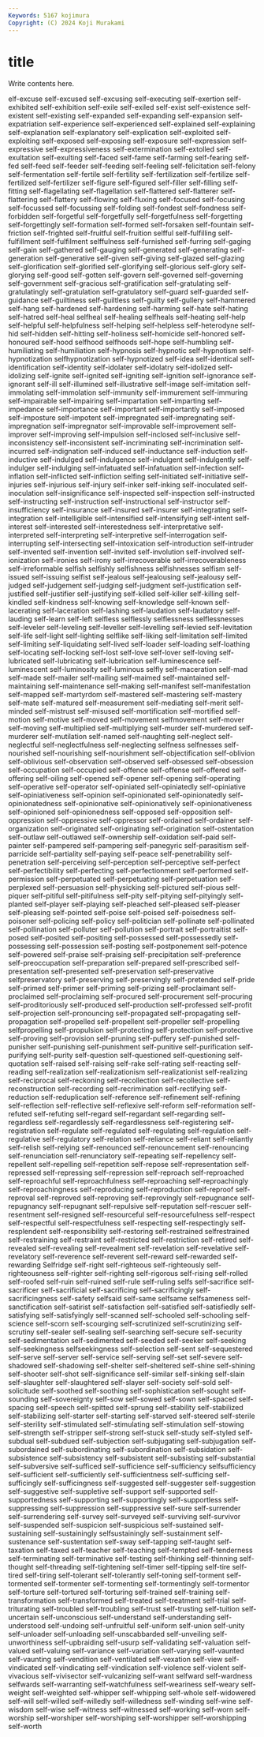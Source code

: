 ```yaml
---
Keywords: 5167 kojimura
Copyright: (C) 2024 Koji Murakami
---
```


# title

Write contents here.



elf-excuse self-excused self-excusing self-executing self-exertion self-exhibited
self-exhibition self-exile self-exiled self-exist self-existence self-existent self-existing self-expanded self-expanding self-expansion
self-expatriation self-experience self-experienced self-explained self-explaining self-explanation self-explanatory self-explication self-exploited self-exploiting
self-exposed self-exposing self-exposure self-expression self-expressive self-expressiveness self-extermination self-extolled self-exultation self-exulting
self-faced self-fame self-farming self-fearing self-fed self-feed self-feeder self-feeding self-feeling self-felicitation
self-felony self-fermentation self-fertile self-fertility self-fertilization self-fertilize self-fertilized self-fertilizer self-figure self-figured
self-filler self-filling self-fitting self-flagellating self-flagellation self-flattered self-flatterer self-flattering self-flattery self-flowing
self-fluxing self-focused self-focusing self-focussed self-focussing self-folding self-fondest self-fondness self-forbidden self-forgetful
self-forgetfully self-forgetfulness self-forgetting self-forgettingly self-formation self-formed self-forsaken self-fountain self-friction self-frighted
self-fruitful self-fruition selfful self-fulfilling self-fulfillment self-fulfilment selffulness self-furnished self-furring self-gaging
self-gain self-gathered self-gauging self-generated self-generating self-generation self-generative self-given self-giving self-glazed
self-glazing self-glorification self-glorified self-glorifying self-glorious self-glory self-glorying self-good self-gotten self-govern
self-governed self-governing self-government self-gracious self-gratification self-gratulating self-gratulatingly self-gratulation self-gratulatory self-guard
self-guarded self-guidance self-guiltiness self-guiltless self-guilty self-gullery self-hammered self-hang self-hardened self-hardening
self-harming self-hate self-hating self-hatred self-heal selfheal self-healing selfheals self-heating self-help
self-helpful self-helpfulness self-helping self-helpless self-heterodyne self-hid self-hidden self-hitting self-holiness self-homicide
self-honored self-honoured self-hood selfhood selfhoods self-hope self-humbling self-humiliating self-humiliation self-hypnosis
self-hypnotic self-hypnotism self-hypnotization selfhypnotization self-hypnotized self-idea self-identical self-identification self-identity self-idolater
self-idolatry self-idolized self-idolizing self-ignite self-ignited self-igniting self-ignition self-ignorance self-ignorant self-ill
self-illumined self-illustrative self-image self-imitation self-immolating self-immolation self-immunity self-immurement self-immuring self-impairable
self-impairing self-impartation self-imparting self-impedance self-importance self-important self-importantly self-imposed self-imposture self-impotent
self-impregnated self-impregnating self-impregnation self-impregnator self-improvable self-improvement self-improver self-improving self-impulsion self-inclosed
self-inclusive self-inconsistency self-inconsistent self-incriminating self-incrimination self-incurred self-indignation self-induced self-inductance self-induction
self-inductive self-indulged self-indulgence self-indulgent self-indulgently self-indulger self-indulging self-infatuated self-infatuation self-infection
self-inflation self-inflicted self-infliction selfing self-initiated self-initiative self-injuries self-injurious self-injury self-inker
self-inking self-inoculated self-inoculation self-insignificance self-inspected self-inspection self-instructed self-instructing self-instruction self-instructional
self-instructor self-insufficiency self-insurance self-insured self-insurer self-integrating self-integration self-intelligible self-intensified self-intensifying
self-intent self-interest self-interested self-interestedness self-interpretative self-interpreted self-interpreting self-interpretive self-interrogation self-interrupting
self-intersecting self-intoxication self-introduction self-intruder self-invented self-invention self-invited self-involution self-involved self-ionization
self-ironies self-irony self-irrecoverable self-irrecoverableness self-irreformable selfish selfishly selfishness selfishnesses selfism
self-issued self-issuing selfist self-jealous self-jealousing self-jealousy self-judged self-judgement self-judging self-judgment
self-justification self-justified self-justifier self-justifying self-killed self-killer self-killing self-kindled self-kindness self-knowing
self-knowledge self-known self-lacerating self-laceration self-lashing self-laudation self-laudatory self-lauding self-learn self-left
selfless selflessly selflessness selflessnesses self-leveler self-leveling self-leveller self-levelling self-levied self-levitation
self-life self-light self-lighting selflike self-liking self-limitation self-limited self-limiting self-liquidating self-lived
self-loader self-loading self-loathing self-locating self-locking self-lost self-love self-lover self-loving self-lubricated
self-lubricating self-lubrication self-luminescence self-luminescent self-luminosity self-luminous selfly self-maceration self-mad self-made
self-mailer self-mailing self-maimed self-maintained self-maintaining self-maintenance self-making self-manifest self-manifestation self-mapped
self-martyrdom self-mastered self-mastering self-mastery self-mate self-matured self-measurement self-mediating self-merit self-minded
self-mistrust self-misused self-mortification self-mortified self-motion self-motive self-moved self-movement selfmovement self-mover
self-moving self-multiplied self-multiplying self-murder self-murdered self-murderer self-mutilation self-named self-naughting self-neglect
self-neglectful self-neglectfulness self-neglecting selfness selfnesses self-nourished self-nourishing self-nourishment self-objectification self-oblivion
self-oblivious self-observation self-observed self-obsessed self-obsession self-occupation self-occupied self-offence self-offense self-offered
self-offering self-oiling self-opened self-opener self-opening self-operating self-operative self-operator self-opiniated self-opiniatedly
self-opiniative self-opiniativeness self-opinion self-opinionated self-opinionatedly self-opinionatedness self-opinionative self-opinionatively self-opinionativeness self-opinioned
self-opinionedness self-opposed self-opposition self-oppression self-oppressive self-oppressor self-ordained self-ordainer self-organization self-originated
self-originating self-origination self-ostentation self-outlaw self-outlawed self-ownership self-oxidation self-paid self-painter self-pampered
self-pampering self-panegyric self-parasitism self-parricide self-partiality self-paying self-peace self-penetrability self-penetration self-perceiving
self-perception self-perceptive self-perfect self-perfectibility self-perfecting self-perfectionment self-performed self-permission self-perpetuated self-perpetuating
self-perpetuation self-perplexed self-persuasion self-physicking self-pictured self-pious self-piquer self-pitiful self-pitifulness self-pity
self-pitying self-pityingly self-planted self-player self-playing self-pleached self-pleased self-pleaser self-pleasing self-pointed
self-poise self-poised self-poisedness self-poisoner self-policing self-policy self-politician self-pollinate self-pollinated self-pollination
self-polluter self-pollution self-portrait self-portraitist self-posed self-posited self-positing self-possessed self-possessedly self-possessing
self-possession self-posting self-postponement self-potence self-powered self-praise self-praising self-precipitation self-preference self-preoccupation
self-preparation self-prepared self-prescribed self-presentation self-presented self-preservation self-preservative selfpreservatory self-preserving self-preservingly
self-pretended self-pride self-primed self-primer self-priming self-prizing self-proclaimant self-proclaimed self-proclaiming self-procured
self-procurement self-procuring self-proditoriously self-produced self-production self-professed self-profit self-projection self-pronouncing self-propagated
self-propagating self-propagation self-propelled self-propellent self-propeller self-propelling selfpropelling self-propulsion self-protecting self-protection
self-protective self-proving self-provision self-pruning self-puffery self-punished self-punisher self-punishing self-punishment self-punitive
self-purification self-purifying self-purity self-question self-questioned self-questioning self-quotation self-raised self-raising self-rake
self-rating self-reacting self-reading self-realization self-realizationism self-realizationist self-realizing self-reciprocal self-reckoning self-recollection
self-recollective self-reconstruction self-recording self-recrimination self-rectifying self-reduction self-reduplication self-reference self-refinement self-refining
self-reflection self-reflective self-reflexive self-reform self-reformation self-refuted self-refuting self-regard self-regardant self-regarding
self-regardless self-regardlessly self-regardlessness self-registering self-registration self-regulate self-regulated self-regulating self-regulation self-regulative
self-regulatory self-relation self-reliance self-reliant self-reliantly self-relish self-relying self-renounced self-renouncement self-renouncing
self-renunciation self-renunciatory self-repeating self-repellency self-repellent self-repelling self-repetition self-repose self-representation self-repressed
self-repressing self-repression self-reproach self-reproached self-reproachful self-reproachfulness self-reproaching self-reproachingly self-reproachingness self-reproducing
self-reproduction self-reproof self-reproval self-reproved self-reproving self-reprovingly self-repugnance self-repugnancy self-repugnant self-repulsive
self-reputation self-rescuer self-resentment self-resigned self-resourceful self-resourcefulness self-respect self-respectful self-respectfulness self-respecting
self-respectingly self-resplendent self-responsibility self-restoring self-restrained selfrestrained self-restraining self-restraint self-restricted self-restriction
self-retired self-revealed self-revealing self-revealment self-revelation self-revelative self-revelatory self-reverence self-reverent self-reward
self-rewarded self-rewarding Selfridge self-right self-righteous self-righteously self-righteousness self-righter self-righting self-rigorous
self-rising self-rolled self-roofed self-ruin self-ruined self-rule self-ruling selfs self-sacrifice self-sacrificer
self-sacrificial self-sacrificing self-sacrificingly self-sacrificingness self-safety selfsaid self-same selfsame selfsameness self-sanctification
self-satirist self-satisfaction self-satisfied self-satisfiedly self-satisfying self-satisfyingly self-scanned self-schooled self-schooling self-science
self-scorn self-scourging self-scrutinized self-scrutinizing self-scrutiny self-sealer self-sealing self-searching self-secure self-security
self-sedimentation self-sedimented self-seeded self-seeker self-seeking self-seekingness selfseekingness self-selection self-sent self-sequestered
self-serve self-server self-service self-serving self-set self-severe self-shadowed self-shadowing self-shelter self-sheltered
self-shine self-shining self-shooter self-shot self-significance self-similar self-sinking self-slain self-slaughter self-slaughtered
self-slayer self-society self-sold self-solicitude self-soothed self-soothing self-sophistication self-sought self-sounding self-sovereignty
self-sow self-sowed self-sown self-spaced self-spacing self-speech self-spitted self-sprung self-stability self-stabilized
self-stabilizing self-starter self-starting self-starved self-steered self-sterile self-sterility self-stimulated self-stimulating self-stimulation
self-stowing self-strength self-stripper self-strong self-stuck self-study self-styled self-subdual self-subdued self-subjection
self-subjugating self-subjugation self-subordained self-subordinating self-subordination self-subsidation self-subsistence self-subsistency self-subsistent self-subsisting
self-substantial self-subversive self-sufficed self-sufficience self-sufficiency selfsufficiency self-sufficient self-sufficiently self-sufficientness self-sufficing
self-sufficingly self-sufficingness self-suggested self-suggester self-suggestion self-suggestive self-suppletive self-support self-supported self-supportedness
self-supporting self-supportingly self-supportless self-suppressing self-suppression self-suppressive self-sure self-surrender self-surrendering self-survey
self-surveyed self-surviving self-survivor self-suspended self-suspicion self-suspicious self-sustained self-sustaining self-sustainingly selfsustainingly
self-sustainment self-sustenance self-sustentation self-sway self-tapping self-taught self-taxation self-taxed self-teacher self-teaching
self-tempted self-tenderness self-terminating self-terminative self-testing self-thinking self-thinning self-thought self-threading self-tightening
self-timer self-tipping self-tire self-tired self-tiring self-tolerant self-tolerantly self-toning self-torment self-tormented
self-tormenter self-tormenting self-tormentingly self-tormentor self-torture self-tortured self-torturing self-trained self-training self-transformation
self-transformed self-treated self-treatment self-trial self-triturating self-troubled self-troubling self-trust self-trusting self-tuition
self-uncertain self-unconscious self-understand self-understanding self-understood self-undoing self-unfruitful self-uniform self-union self-unity
self-unloader self-unloading self-unscabbarded self-unveiling self-unworthiness self-upbraiding self-usurp self-validating self-valuation self-valued
self-valuing self-variance self-variation self-varying self-vaunted self-vaunting self-vendition self-ventilated self-vexation self-view
self-vindicated self-vindicating self-vindication self-violence self-violent self-vivacious self-vivisector self-vulcanizing self-want selfward
self-wardness selfwards self-warranting self-watchfulness self-weariness self-weary self-weight self-weighted self-whipper self-whipping
self-whole self-widowered self-will self-willed self-willedly self-willedness self-winding self-wine self-wisdom self-wise
self-witness self-witnessed self-working self-worn self-worship self-worshiper self-worshiping self-worshipper self-worshipping self-worth
